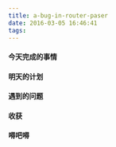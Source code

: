 ```yaml
---
title: a-bug-in-router-paser
date: 2016-03-05 16:46:41
tags:
---
```


#### 今天完成的事情

#### 明天的计划

#### 遇到的问题

#### 收获

#### 嘚吧嘚
